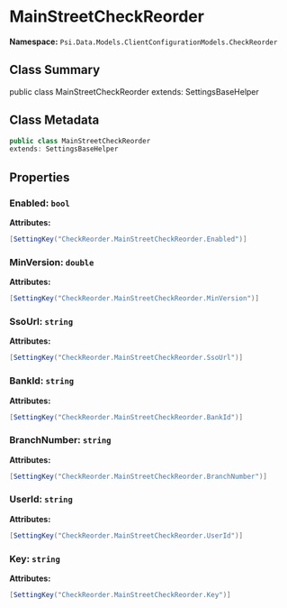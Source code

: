# MainStreetCheckReorder

**Namespace:** `Psi.Data.Models.ClientConfigurationModels.CheckReorder`

## Class Summary

public class MainStreetCheckReorder
extends: SettingsBaseHelper

## Class Metadata

```typescript
public class MainStreetCheckReorder
extends: SettingsBaseHelper
```

## Properties

### Enabled: `bool`

**Attributes:**
```csharp
[SettingKey("CheckReorder.MainStreetCheckReorder.Enabled")]
```

### MinVersion: `double`

**Attributes:**
```csharp
[SettingKey("CheckReorder.MainStreetCheckReorder.MinVersion")]
```

### SsoUrl: `string`

**Attributes:**
```csharp
[SettingKey("CheckReorder.MainStreetCheckReorder.SsoUrl")]
```

### BankId: `string`

**Attributes:**
```csharp
[SettingKey("CheckReorder.MainStreetCheckReorder.BankId")]
```

### BranchNumber: `string`

**Attributes:**
```csharp
[SettingKey("CheckReorder.MainStreetCheckReorder.BranchNumber")]
```

### UserId: `string`

**Attributes:**
```csharp
[SettingKey("CheckReorder.MainStreetCheckReorder.UserId")]
```

### Key: `string`

**Attributes:**
```csharp
[SettingKey("CheckReorder.MainStreetCheckReorder.Key")]
```
